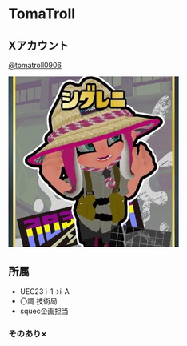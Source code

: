 # TomaTroll

## Xアカウント
[@tomatroll0906](https://x.com/tomatroll0906)

![](./Xicon.jpg)

## 所属
- UEC23 i-1→i-A
- 〇調 技術局
- squec企画担当

### そのあり×